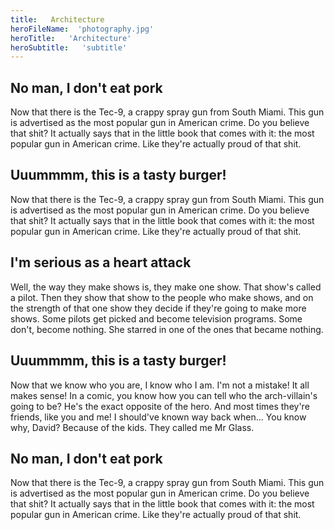 ```yaml
---
title:   Architecture
heroFileName:  'photography.jpg'
heroTitle:   'Architecture'
heroSubtitle:   'subtitle'
---
```


<div class="grid-row">

  <h2 class="title" >
    No man, I don't eat pork
  </h2>

  <!-- start slipsum code -->

  <p>Now that there is the Tec-9, a crappy spray gun from South Miami. This gun is advertised as the most popular gun in American crime. Do you believe that shit? It actually says that in the little book that comes with it: the most popular gun in American crime. Like they're actually proud of that shit.  </p>

  <h2>Uuummmm, this is a tasty burger!</h2>
  <p>Now that there is the Tec-9, a crappy spray gun from South Miami. This gun is advertised as the most popular gun in American crime. Do you believe that shit? It actually says that in the little book that comes with it: the most popular gun in American crime. Like they're actually proud of that shit.  </p>

  <h2>I'm serious as a heart attack</h2>
  <p>Well, the way they make shows is, they make one show. That show's called a pilot. Then they show that show to the people who make shows, and on the strength of that one show they decide if they're going to make more shows. Some pilots get picked and become television programs. Some don't, become nothing. She starred in one of the ones that became nothing. </p>

  <h2>Uuummmm, this is a tasty burger!</h2>
  <p>Now that we know who you are, I know who I am. I'm not a mistake! It all makes sense! In a comic, you know how you can tell who the arch-villain's going to be? He's the exact opposite of the hero. And most times they're friends, like you and me! I should've known way back when... You know why, David? Because of the kids. They called me Mr Glass. </p>

  <h2>No man, I don't eat pork</h2>
  <p>Now that there is the Tec-9, a crappy spray gun from South Miami. This gun is advertised as the most popular gun in American crime. Do you believe that shit? It actually says that in the little book that comes with it: the most popular gun in American crime. Like they're actually proud of that shit.  </p>

</div>
